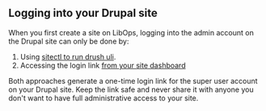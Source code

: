 ## Logging into your Drupal site

When you first create a site on LibOps, logging into the admin account on the Drupal site can only be done by:

1. Using [sitectl to run drush uli](../development/cli.md#drush).
2. Accessing the login link [from your site dashboard](https://www.libops.io/user)

Both approaches generate a one-time login link for the super user account on your Drupal site. Keep the link safe and never share it with anyone you don't want to have full administrative access to your site.
